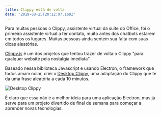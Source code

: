```yaml
---
title: Clippy está de volta
date: "2019-08-25T20:12:07.169Z"
---
```


Para muitas pessoas o Clippy, assistente virtual da suíte do Office, foi o primeiro assistente virtual a ter contato, muito antes dos chatbots estarem em todos os lugares. Muitas pessoas ainda sentem sua falta com suas dicas aleatórias.

[Clippy.js](https://www.smore.com/clippy-js) é um dos projetos que tentou trazer de volta o Clippy "para qualquer website pela nostalgia imediata".

Baseado nessa biblioteca Javascript e usando Electron, o framework que todos amam odiar, criei o [Desktop Clippy](https://github.com/CGReinhold/desktopclippy), uma adaptação do Clippy que te da uma frase aleatória a cada 10 minutos.

![Desktop Clippy](/images/clippy.gif)

É claro que essa não é a melhor ideia para uma aplicação Electron, mas já serve para um projeto divertido de final de semana para começar a aprender novas tecnologias.